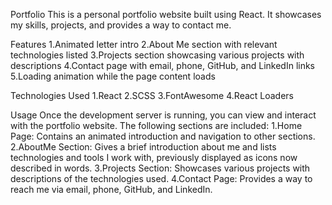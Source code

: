 Portfolio
This is a personal portfolio website built using React. It showcases my skills, projects, and provides a way to contact me.

Features
1.Animated letter intro
2.About Me section with relevant technologies listed
3.Projects section showcasing various projects with descriptions
4.Contact page with email, phone, GitHub, and LinkedIn links
5.Loading animation while the page content loads

Technologies Used
1.React
2.SCSS
3.FontAwesome
4.React Loaders

Usage
Once the development server is running, you can view and interact with the portfolio website. The following sections are included:
1.Home Page: Contains an animated introduction and navigation to other sections.
2.AboutMe Section: Gives a brief introduction about me and lists technologies and tools I work with, previously displayed as icons now described in words.
3.Projects Section: Showcases various projects with descriptions of the technologies used.
4.Contact Page: Provides a way to reach me via email, phone, GitHub, and LinkedIn.
